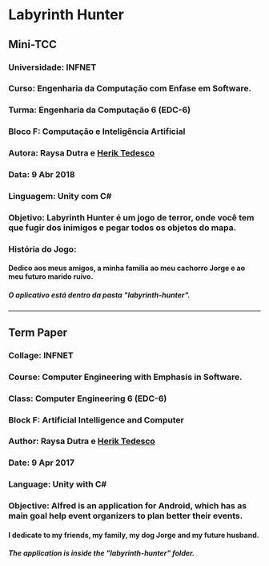 # Labyrinth Hunter

## Mini-TCC 

### Universidade: INFNET

### Curso: Engenharia da Computação com Enfase em Software.

### Turma:  Engenharia da Computação 6 (EDC-6)

### Bloco F: Computação e Inteligência Artificial

### Autora: Raysa Dutra e [Herik Tedesco](https://github.com/heriktedesco)

### Data: 9 Abr 2018

### Linguagem: Unity com C#

### Objetivo: Labyrinth Hunter é um jogo de terror, onde você tem que fugir dos inimigos e pegar todos os objetos do mapa.

### História do Jogo:

#### Dedico aos meus amigos, a minha família ao meu cachorro Jorge e ao meu futuro marido ruivo.

##### O aplicativo está dentro da pasta "labyrinth-hunter".

--------------------

## Term Paper

### Collage: INFNET

### Course: Computer Engineering with Emphasis in Software.

### Class: Computer Engineering 6 (EDC-6)

### Block F: Artificial Intelligence and Computer

### Author: Raysa Dutra e [Herik Tedesco](https://github.com/heriktedesco)

### Date: 9 Apr 2017

### Language: Unity with C#

### Objective: Alfred is an application for Android, which has as main goal help event organizers to plan better their events.

#### I dedicate to my friends, my family, my dog Jorge and my future husband.

##### The application is inside the "labyrinth-hunter" folder.
